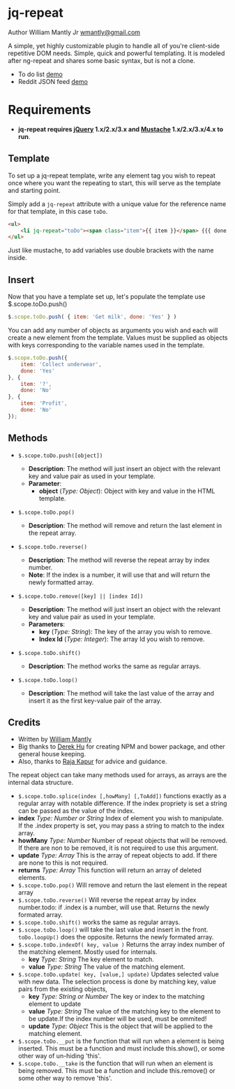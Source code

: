# jq-repeat

Author William Mantly Jr <wmantly@gmail.com>

A simple, yet highly customizable plugin to handle all of you're client-side repetitive DOM needs. Simple, quick and powerful templating. It is modeled after ng-repeat and shares some basic syntax, but is not a clone.

- To do list [demo](http://jsfiddle.net/wmantly/nLj6nr4q/)
- Reddit JSON feed [demo](http://jsfiddle.net/wmantly/sge3zr28/)

# Requirements

- **jq-repeat requires [jQuery](http://jquery.com/) 1.x/2.x/3.x and [Mustache](https://github.com/janl/mustache.js) 1.x/2.x/3.x/4.x to run**.

<!-- ## Documentation

| link | description |
|---|---|
|[tutorial](tutorial.md) | Begin with Node.js and mineflayer |
| [FAQ.md](FAQ.md) | Got a question ? go there first |
| **[api.md](api.md)** <br/>[unstable_api.md](unstable_api.md) | The full API reference |
| [history.md](history.md) | The changelog for mineflayer |
| [examples/](https://github.com/PrismarineJS/mineflayer/tree/master/examples) | Checkout all the mineflayer examples | -->

## Template

To set up a jq-repeat template, write any element tag you wish to repeat once where you want the repeating to start, this will serve as the template and starting point.

Simply add a `jq-repeat` attribute with a unique value for the reference name for that template, in this case `toDo`.

```html
<ul>
	<li jq-repeat="toDo"><span class="item">{{ item }}</span> {{{ done }}}</li>
</ul>
```

Just like mustache, to add variables use double brackets with the name inside.

## Insert

Now that you have a template set up, let's populate the template use $.scope.toDo.push()

```javaScript
$.scope.toDo.push( { item: 'Get milk', done: 'Yes' } )
```

You can add any number of objects as arguments you wish and each will create a new element from the template. Values must be supplied as objects with keys corresponding to the variable names used in the template.

```javaScript
$.scope.toDo.push({
    item: 'Collect underwear',
    done: 'Yes'
}, {
    item: '?',
    done: 'No'
}, {
    item: 'Profit',
    done: 'No'
});
```

## Methods

- `$.scope.toDo.push([object])`
  - **Description**: The method will just insert an object with the relevant key and value pair as used in your template.
  - **Parameter**:
    - **object** (_Type: Object_): Object with key and value in the HTML template.

- `$.scope.toDo.pop()`
  - **Description**: The method will remove and return the last element in the repeat array.

- `$.scope.toDo.reverse()`
  - **Description**: The method will reverse the repeat array by index number. 
  - **Note**: If the index is a number, it will use that and will return the newly formatted array.

- `$.scope.toDo.remove([key] || [index Id])`
  - **Description**: The method will just insert an object with the relevant key and value pair as used in your template.
  - **Parameters**:
    - **key** (_Type: String_): The key of the array you wish to remove.
    - **Index Id** (_Type: Integer_): The array Id you wish to remove.

- `$.scope.toDo.shift()`
  - **Description**: The method works the same as regular arrays.

- `$.scope.toDo.loop()`
  - **Description**: The method will take the last value of the array and insert it as the first key-value pair of the array.


<!-- not valid anymore to rewrite -->

<!-- * `$scope.toDo.__index` is the propriety that defines the object key to use an the index. If this is set, a string can be used in place of a number for any index reference. -->

## Credits

- Written by [William Mantly](https://github.com/wmantly)
- Big thanks to [Derek Hu](https://github.com/derek-dchu) for creating NPM and bower package, and other general house keeping.
- Also, thanks to [Raja Kapur](https://github.com/aonic) for advice and guidance.

The repeat object can take many methods used for arrays, as arrays are the internal data structure.

- `$.scope.toDo.splice(index [,howMany] [,ToAdd])` functions exactly as a regular array with notable difference. If the index propriety is set a string can be passed as the value of the index.
- **index** _Type: Number or String_
  Index of element you wish to manipulate. If the .index property is set, you may pass a string to match to the index array.
- **howMany** _Type: Number_
  Number of repeat objects that will be removed. If there are non to be removed, it is not required to use this argument.
- **update** _Type: Array_
  This is the array of repeat objects to add. If there are none to this is not required.
- **returns** _Type: Array_
  This function will return an array of deleted elements.
- `$.scope.toDo.pop()` Will remove and return the last element in the repeat array
- `$.scope.toDo.reverse()` Will reverse the repeat array by index number.todo: if .index is a number, will use that. Returns the newly formated array.
- `$.scope.toDo.shift()` works the same as regular arrays.
- `$.scope.toDo.loop()` will take the last value and insert in the front. `toDo.loopUp()` does the opposite. Returns the newly formated array.
- `$.scope.toDo.indexOf( key, value )` Returns the array index number of the matching element. Mostly used for internals.
  - **key** _Type: String_
    The key element to match.
  - **value** _Type: String_
    The value of the matching element.
- `$.scope.toDo.update( key, [value,] update)` Updates selected value with new data. The selection process is done by matching key, value pairs from the existing objects,
  - **key** _Type: String or Number_
    The key or index to the matching element to update
  - **value** _Type: String_
    The value of the matching key to the element to be update.If the index number will be used, must be ommited!
  - **update** _Type: Object_
    This is the object that will be applied to the matching element.
- `$.scope.toDo.__put` is the function that will run when a element is being inserted. This must be a function and must include this.show(), or some other way of un-hiding 'this'.
- `$.scope.toDo.__take` is the function that will run when an element is being removed. This must be a function and include this.remove() or some other way to remove 'this'.
